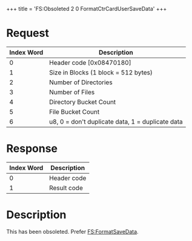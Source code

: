 +++
title = 'FS:Obsoleted 2 0 FormatCtrCardUserSaveData'
+++

# Request

| Index Word | Description                                      |
|------------|--------------------------------------------------|
| 0          | Header code \[0x08470180\]                       |
| 1          | Size in Blocks (1 block = 512 bytes)             |
| 2          | Number of Directories                            |
| 3          | Number of Files                                  |
| 4          | Directory Bucket Count                           |
| 5          | File Bucket Count                                |
| 6          | u8, 0 = don't duplicate data, 1 = duplicate data |

# Response

| Index Word | Description |
|------------|-------------|
| 0          | Header code |
| 1          | Result code |

# Description

This has been obsoleted. Prefer
[FS:FormatSaveData](FS:FormatSaveData "wikilink").